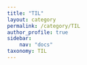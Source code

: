 ```yaml
---
title: "TIL"
layout: category
permalink: /category/TIL
author_profile: true
sidebar:
    nav: "docs"
taxonomy: TIL
---
```

